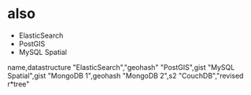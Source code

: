 # also

* ElasticSearch
* PostGIS
* MySQL Spatial

name,datastructure
"ElasticSearch","geohash"
"PostGIS",gist
"MySQL Spatial",gist
"MongoDB 1",geohash
"MongoDB 2",s2
"CouchDB","revised r*tree"
